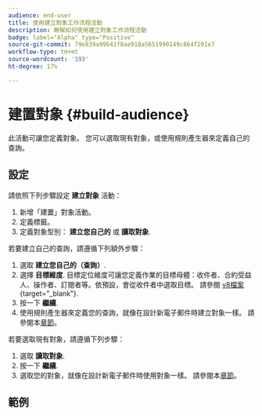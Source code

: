 ```yaml
---
audience: end-user
title: 使用建立對象工作流程活動
description: 瞭解如何使用建立對象工作流程活動
badge: label="Alpha" type="Positive"
source-git-commit: 79e839a99b41f8ae918a5651990149c864f201e7
workflow-type: tm+mt
source-wordcount: '193'
ht-degree: 17%

---
```



# 建置對象 {#build-audience}

此活動可讓您定義對象。 您可以選取現有對象，或使用規則產生器來定義自己的查詢。

<!--
The **Build audience** activity can be placed at the beginning of the workflow or after any other activity. Any activity can be placed after the **Build audience**.
-->

## 設定

請依照下列步驟設定 **建立對象** 活動：

1. 新增「建置」對象活動。
1. 定義標籤。
1. 定義對象型別： **建立您自己的** 或 **讀取對象**.

若要建立自己的查詢，請遵循下列額外步驟：

1. 選取 **建立您自己的（查詢）**.
1. 選擇 **目標維度**. 目標定位維度可讓您定義作業的目標母體：收件者、合約受益人、操作者、訂閱者等。依預設，會從收件者中選取目標。 請參閱 [v8檔案](https://experienceleague.adobe.com/docs/campaign/automation/workflows/introduction/wf-type/targeting-workflows.html#targeting-and-filtering-dimensions){target="_blank"}.
1. 按一下 **繼續**.
1. 使用規則產生器來定義您的查詢，就像在設計新電子郵件時建立對象一樣。 請參閱本[章節](../../audience/segment-builder.md)。

若要選取現有對象，請遵循下列步驟：

1. 選取 **讀取對象**.
1. 按一下 **繼續**.
1. 選取您的對象，就像在設計新電子郵件時使用對象一樣。 請參閱本[章節](../../audience/add-audience.md)。

## 範例
